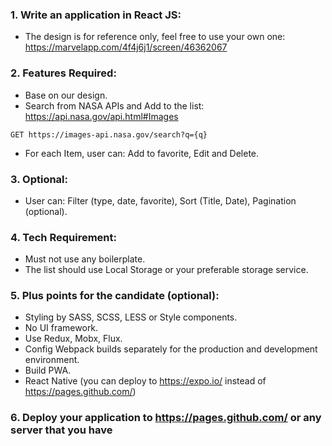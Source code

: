 ### 1. Write an application in React JS:
- The design is for reference only, feel free to use your own one: https://marvelapp.com/4f4j6j1/screen/46362067

### 2. Features Required:
- Base on our design.
- Search from NASA APIs and Add to the list: https://api.nasa.gov/api.html#Images
```
GET https://images-api.nasa.gov/search?q={q}
```

- For each Item, user can: Add to favorite, Edit and Delete.

### 3. Optional:
- User can: Filter (type, date, favorite), Sort (Title, Date), Pagination (optional).

### 4. Tech Requirement:
- Must not use any boilerplate.
- The list should use Local Storage or your preferable storage service.

### 5. Plus points for the candidate (optional):
- Styling by SASS, SCSS, LESS or Style components.
- No UI framework.
- Use Redux, Mobx, Flux.
- Config Webpack builds separately for the production and development environment.
- Build PWA.
- React Native (you can deploy to https://expo.io/ instead of https://pages.github.com/)

### 6. Deploy your application to https://pages.github.com/ or any server that you have
